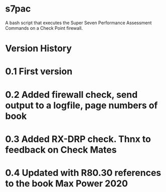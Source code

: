 # s7pac
A bash script that executes the Super Seven Performance Assessment Commands on a Check Point firewall.

# Version History
# 0.1 First version
# 0.2 Added firewall check, send output to a logfile, page numbers of book
# 0.3 Added RX-DRP check. Thnx to feedback on Check Mates
# 0.4 Updated with R80.30 references to the book Max Power 2020
